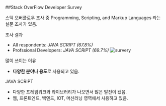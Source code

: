 ##Stack OverFlow Developer Survey 

스택 오버플로우 조사 중 Programming, Scripting, and Markup Languages 라는 설문 조사가 있음.

조사 결과 
- All respondents: *JAVA SCRIPT (67.8%)*
- Profssional Developers: *JAVA SCRIPT (69.7%)*
![survery](https://upload.wikimedia.org/wikipedia/commons/thumb/0/09/HGU-Emblem-eng2.png/150px-HGU-Emblem-eng2.png)

많이 쓰이는 이유 
- **다양한 분야나 용도**로 사용되고 있음.

JAVA SCRIPT
- 다양한 프레임워크와 라이브러리가 나오면서 많은 발전이 됐음.
- 웹, 프론트엔드, 백엔드, IOT, 머신러닝 영역에서 사용하고 있음.

